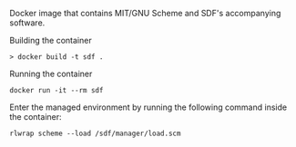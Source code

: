 Docker image that contains MIT/GNU Scheme and SDF's accompanying
software. 

Building the container
```
> docker build -t sdf .
```

Running the container
```
docker run -it --rm sdf
```

Enter the managed environment by running the following
command inside the container:
```shell
rlwrap scheme --load /sdf/manager/load.scm
```
